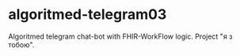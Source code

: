 # algoritmed-telegram03
Algoritmed telegram chat-bot with FHIR-WorkFlow logic. Project "я з тобою".
